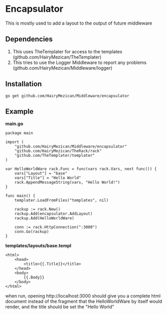 # 	Encapsulator
This is mostly used to add a layout to the output of future middleware

## 	Dependencies
1.	This uses TheTemplater for access to the templates (github.com/HairyMezican/TheTemplater)
2. 	This tries to use the Logger Middleware to report any problems (github.com/HairyMezican/Middleware/logger)

##	Installation
`go get github.com/HairyMezican/Middleware/encapsulator`

## Example

__main.go__

	package main

	import (
		"github.com/HairyMezican/Middleware/encapsulator"
		"github.com/HairyMezican/TheRack/rack"
		"github.com/TheTemplater/templater"
	)

	var HelloWorldWare rack.Func = func(vars rack.Vars, next func()) {
		vars["Layout"] = "base"
		vars["Title"] = "Hello World"
		rack.AppendMessageString(vars, "Hello World!")
	}

	func main() {
		templater.LoadFromFiles("templates", nil)

		rackup := rack.New()
		rackup.Add(encapsulator.AddLayout)
		rackup.Add(HelloWorldWare)

		conn := rack.HttpConnection(":3000")
		conn.Go(rackup)
	}
	

__templates/layouts/base.templ__

	<html>
		<head>
			<title>{{.Title}}</title>
		</head>
		<body>
			{{.Body}}
		</body>
	</html>
	
when run, opening http://localhost:3000 should give you a complete html document instead of the fragment that the HelloWorldWare by itself would render, and the title should be set the "Hello World"
